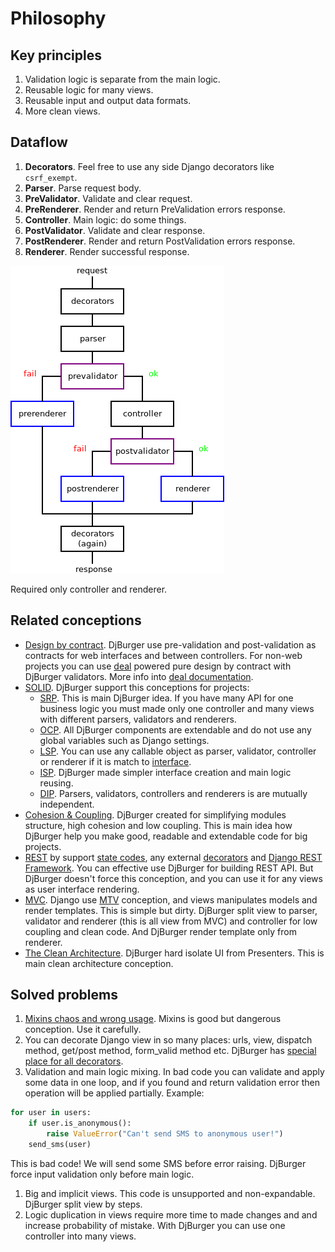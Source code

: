 # Philosophy


## Key principles

1. Validation logic is separate from the main logic.
2. Reusable logic for many views.
3. Reusable input and output data formats.
4. More clean views.


## Dataflow

1. **Decorators**. Feel free to use any side Django decorators like `csrf_exempt`.
2. **Parser**. Parse request body.
3. **PreValidator**. Validate and clear request.
4. **PreRenderer**. Render and return PreValidation errors response.
5. **Controller**. Main logic: do some things.
6. **PostValidator**. Validate and clear response.
7. **PostRenderer**. Render and return PostValidation errors response.
8. **Renderer**. Render successful response.

![Scheme](imgs/scheme.png)

Required only controller and renderer.


## Related conceptions

+ [Design by contract](https://en.wikipedia.org/wiki/Design_by_contract). DjBurger use pre-validation and post-validation as contracts for web interfaces and between controllers. For non-web projects you can use [deal](https://github.com/orsinium/deal) powered pure design by contract with DjBurger validators. More info into [deal documentation](https://github.com/orsinium/deal#validators).
+ [SOLID](https://en.wikipedia.org/wiki/SOLID_(object-oriented_design)). DjBurger support this conceptions for projects:
  + [SRP](https://en.wikipedia.org/wiki/Single_responsibility_principle). This is main DjBurger idea. If you have many API for one business logic you must made only one controller and many views with different parsers, validators and renderers.
  + [OCP](https://en.wikipedia.org/wiki/Open/closed_principle). All DjBurger components are extendable and do not use any global variables such as Django settings.
  + [LSP](https://en.wikipedia.org/wiki/Liskov_substitution_principle). You can use any callable object as parser, validator, controller or renderer if it is match to [interface](interfaces.html).
  + [ISP](https://en.wikipedia.org/wiki/Interface_segregation_principle). DjBurger made simpler interface creation and main logic reusing.
  + [DIP](https://en.wikipedia.org/wiki/Dependency_inversion_principle). Parsers, validators, controllers and renderers is are mutually independent.
+ [Cohesion & Coupling](https://stackoverflow.com/a/3085419/8704691). DjBurger created for simplifying modules structure, high cohesion and low coupling. This is main idea how DjBurger help you make good, readable and extendable code for big projects.
+ [REST](https://en.wikipedia.org/wiki/Representational_state_transfer) by support [state codes](usage.html#exceptions), any external [decorators](usage.html#decorators) and [Django REST Framework](external.html). You can effective use DjBurger for building REST API. But DjBurger doesn't force this conception, and you can use it for any views as user interface rendering.
+ [MVC](https://en.wikipedia.org/wiki/Model%E2%80%93view%E2%80%93controller). Django use [MTV](https://djangobook.com/model-view-controller-design-pattern/) conception, and views manipulates models and render templates. This is simple but dirty. DjBurger split view to parser, validator and renderer (this is all view from MVC) and controller for low coupling and clean code. And DjBurger render template only from renderer.
+ [The Clean Architecture](https://8thlight.com/blog/uncle-bob/2012/08/13/the-clean-architecture.html). DjBurger hard isolate UI from Presenters. This is main clean architecture conception.


## Solved problems

1. [Mixins chaos and wrong usage](https://reactjs.org/blog/2016/07/13/mixins-considered-harmful.html). Mixins is good but dangerous conception. Use it carefully.
1. You can decorate Django view in so many places: urls, view, dispatch method, get/post method, form_valid method etc. DjBurger has [special place for all decorators](usage.html#decorators).
1. Validation and main logic mixing. In bad code you can validate and apply some data in one loop, and if you found and return validation error then operation will be applied partially. Example:
  ```python
  for user in users:
      if user.is_anonymous():
          raise ValueError("Can't send SMS to anonymous user!")
      send_sms(user)
  ```
  This is bad code! We will send some SMS before error raising. DjBurger force input validation only before main logic.
1. Big and implicit views. This code is unsupported and non-expandable. DjBurger split view by steps.
1. Logic duplication in views require more time to made changes and and increase probability of mistake. With DjBurger you can use one controller into many views.
